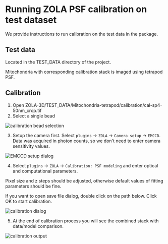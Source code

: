 # Running ZOLA PSF calibration on test dataset
We provide instructions to run calibration on the test data in the package.

## Test data

Located in the TEST_DATA directory of the project.

Mitochondria with corresponding calibration stack is imaged using tetrapod PSF.

## Calibration

1. Open ZOLA-3D/TEST_DATA/Mitochondria-tetrapod/calibration/cal-sp4-50nm_crop.tif
2. Select a single bead

![calibration bead selection](https://github.com/imodpasteur/ZOLA-3D/blob/master/TEST_DATA/img/ZOLA_cal_bead_screenshot.png)

3. Setup the camera first. Select `plugins` -> `ZOLA` -> `Camera setup` -> `EMCCD`. Data was acquired in photon counts, so we don't need to enter camera sensitivity values.

![EMCCD setup dialog](https://github.com/imodpasteur/ZOLA-3D/blob/master/TEST_DATA/img/ZOLA_camera_setup_EMCCD.png)

4. Select `plugins` -> `ZOLA` -> `Calibration: PSF modeling` and enter optical and computational parameters.

Pixel size and z steps should be adjusted, otherwise default values of fitting parameters should be fine.

If you want to open save file dialog, double click on the path below. Click OK to start calibration.

![calibration dialog](https://github.com/imodpasteur/ZOLA-3D/blob/master/TEST_DATA/img/ZOLA_cal_dialog_screenshot.png)

5. At the end of calibration process you will see the combined stack with data/model comparison.

![calibration output](https://github.com/imodpasteur/ZOLA-3D/blob/master/TEST_DATA/img/ZOLA_cal_bead_output.gif)
